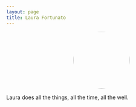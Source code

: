 ```yaml
---
layout: page
title: Laura Fortunato
---
```


<center><img src="../img/profile-pic_laura-fortunato.jpg" style="border-radius: 50%;
    width: 150px;
    height: 150px;"/></center>

Laura does all the things, all the time, all the well.

